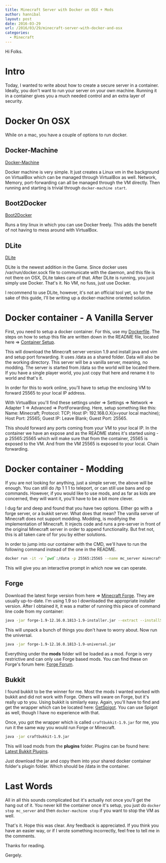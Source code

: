 ```yaml
---
title: Minecraft Server with Docker on OSX + Mods
author: hannibal
layout: post
date: 2016-03-29
url: /2016/03/29/minecraft-server-with-docker-and-osx
categories:
  - Minecraft
---
```


Hi Folks.

Intro
=====

Today, I wanted to write about how to create a secure server in a container. Ideally, you don't want to run your server on your own machine. Running it in a container gives you a much needed control and an extra layer of security.

Docker On OSX
=============

While on a mac, you have a couple of options to run docker.

Docker-Machine
--------------

[Docker-Machine](https://docs.docker.com/machine/)

Docker machine is very simple. It just creates a Linux vm in the background on VirtualBox which can be managed through VirtualBox as well. Network, Memory, port-forwarding can all be managed through the VM directly. Then running and starting is trivial through ```docker-machine start```.

Boot2Docker
-----------

[Boot2Docker](http://boot2docker.io/)

Runs a tiny linux in which you can use Docker freely. This adds the benefit of not having to mess around with VirtualBox.

DLite
-----

[DLite](https://github.com/nlf/dlite)

DLite is the newest addition in the Game. Since docker uses /var/run/docker.sock file to communicate with the daemon, and this file is not there on OSX, DLite takes care of that. After DLite is running, you just simply use Docker. That's it. No VM, no fuss, just use Docker.

I recommend to use DLite, however, it's not an official tool yet, so for the sake of this guide, I'll be writing up a docker-machine oriented solution.

Docker container - A Vanilla Server
==================================

First, you need to setup a docker container. For this, use my [Dockerfile](https://github.com/Skarlso/devops/blob/master/minecraft/Dockerfile). The steps on how to setup this file are written down in the README file, located here => [Container Setup](https://github.com/Skarlso/devops/tree/master/minecraft).

This will download the Minecraft server version 1.9 and install java and vim and setup port forwarding. It uses /data as a shared folder. Data will also be the working directory. This server will be a vanilla server, meaning, no modding. The server is started from /data so the world will be located there. If you have a single player world, you just copy that here and rename it to world and that's it.

In order for this to work online, you'll have to setup the enclosing VM to forward 25565 to your local IP address.

With VirtualBox you'll find these settings under => Settings => Network => Adapter 1 => Advanced => PortForwarding. Here, setup something like this:
Name: Minecraft; Protocol: TCP; Host IP: 192.168.0.X(x=your local machine); Host Port: 25565; Guest IP: Leave Blank; Guest Port: 25565.

This should forward any ports coming from your VM to your local IP. In the container we have an expose and as the README states it's started using -p 25565:25565 which will make sure that from the container, 25565 is exposed to the VM. And from the VM 25565 is exposed to your local. Chain forwarding.

Docker container - Modding
==========================

If you are not looking for anything, just a simple server, the above will be enough. You can still do /tp 1 1 1 to teleport, or can still use bans and op commands. However, if you would like to use mods, and as far as kids are concerned, they will want it, you'll have to be a bit more clever.

I dug far and deep and found that you have two options. Either go with a forge server, or a bukkit server. What does that mean? The vanilla server of Minecraft does not support modding. Modding, is modifying the implementation of Minecraft. It injects code and runs a pre-server in front of the original Minecraft server in order to append functionality. But fret not, this is all taken care of for you by either solutions.

In order to jump into our container with the CMD, we'll have to run the following command instead of the one in the README.

~~~bash
docker run -it -v `pwd`:/data -p 25565:25565 --name mc_server minecraft:v1.9 bash
~~~

This will give you an interactive prompt in which now we can operate.

Forge
-----

Download the latest forge version from here => [Minecraft Forge](http://files.minecraftforge.net/). They are usually up-to-date. I'm using 1.9 so I downloaded the appropriate installer version. After I obtained it, it was a matter of running this piece of command line code from my container:

~~~bash
java -jar forge-1.9-12.16.0.1813-1.9-installer.jar --extract --installServer
~~~

This will unpack a bunch of things you don't have to worry about. Now run the universal.

~~~bash
java -jar forge-1.9-12.16.0.1813-1.9-universal.jar
~~~

Everything under the **mods** folder will be loaded as a mod. Forge is very restrictive and can only use Forge based mods. You can find these on Forge's forum here: [Forge Forum](http://www.minecraftforge.net/forum/index.php/board,30.0.html).

Bukkit
------

I found bukkit to be the winner for me. Most the mods I wanted worked with bukkit and did not work with Forge. Others will sware on Forge, but it's really up to you. Using bukkit is similarly easy. Again, you'll have to find and get the wrapper which can be located here: [GetSpigot](http://getspigot.org/). You can use Spigot as well, though I have no experience with that.

Once, you got the wrapper which is called ```craftbukkit-1.9.jar``` for me, you run it the same way you would run Forge or Minecraft.

~~~bash
java -jar craftbukkit-1.9.jar
~~~

This will load mods from the **plugins** folder. Plugins can be found here: [Latest Bukkit Plugins](http://mods.curse.com/bukkit-plugins/minecraft/new).

Just download the jar and copy them into your shared docker container folder's plugin folder. Which should be /data in the container.

Last Words
==========

All in all this sounds complicated but it's actually not once you'll get the hang out of it. You never kill the container once it's setup, you just do ```docker stop mc_server``` and then ```docker-machine stop``` if you want to stop the VM as well.

That's it. Hope this was clear. Any feedback is appreciated. If you think you have an easier way, or if I wrote something incorrectly, feel free to tell me in the comments.

Thanks for reading.

Gergely.
